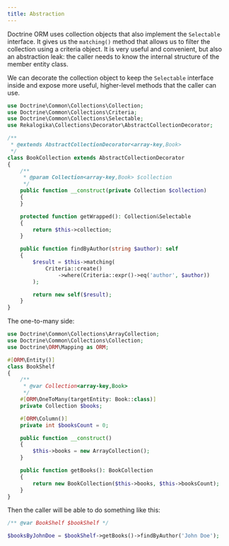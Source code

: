 ```yaml
---
title: Abstraction
---
```


Doctrine ORM uses collection objects that also implement the `Selectable`
interface. It gives us the `matching()` method that allows us to filter the
collection using a criteria object. It is very useful and convenient, but also
an abstraction leak: the caller needs to know the internal structure of the
member entity class.

We can decorate the collection object to keep the `Selectable` interface inside
and expose more useful, higher-level methods that the caller can use.

```php
use Doctrine\Common\Collections\Collection;
use Doctrine\Common\Collections\Criteria;
use Doctrine\Common\Collections\Selectable;
use Rekalogika\Collections\Decorator\AbstractCollectionDecorator;

/**
 * @extends AbstractCollectionDecorator<array-key,Book>
 */
class BookCollection extends AbstractCollectionDecorator
{
    /**
     * @param Collection<array-key,Book> $collection
     */
    public function __construct(private Collection $collection)
    {
    }

    protected function getWrapped(): Collection&Selectable
    {
        return $this->collection;
    }

    public function findByAuthor(string $author): self
    {
        $result = $this->matching(
            Criteria::create()
                ->where(Criteria::expr()->eq('author', $author))
        );

        return new self($result);
    }
}
```

The one-to-many side:

```php
use Doctrine\Common\Collections\ArrayCollection;
use Doctrine\Common\Collections\Collection;
use Doctrine\ORM\Mapping as ORM;

#[ORM\Entity()]
class BookShelf
{
    /**
     * @var Collection<array-key,Book>
     */
    #[ORM\OneToMany(targetEntity: Book::class)]
    private Collection $books;

    #[ORM\Column()]
    private int $booksCount = 0;

    public function __construct()
    {
        $this->books = new ArrayCollection();
    }

    public function getBooks(): BookCollection
    {
        return new BookCollection($this->books, $this->booksCount);
    }
}
```

Then the caller will be able to do something like this:

```php
/** @var BookShelf $bookShelf */

$booksByJohnDoe = $bookShelf->getBooks()->findByAuthor('John Doe');
```